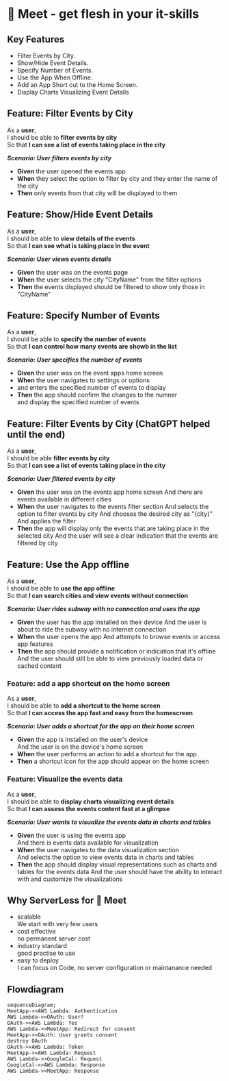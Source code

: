 # 🥩 Meet - get flesh in your it-skills
## Key Features

- Filter Events by City.
- Show/Hide Event Details.
- Specify Number of Events.
- Use the App When Offline.
- Add an App Short cut to the Home Screen.
- Display Charts Visualizing Event Details

## Feature: Filter Events by City

As a **user**,  
I should be able to **filter events by city**  
So that **I can see a list of events taking place in the city**

***Scenario: User filters events by city***

- **Given** the user opened the events app  
- **When** they select the option to filter by city and they enter the name of   the city  
- **Then** only events from that city will be displayed to them


## Feature: Show/Hide Event Details

As a **user**,  
I should be able to **view details of the events**  
So that **I can see what is taking place in the event**  

***Scenario: User views events details***

- **Given** the user was on the events page  
- **When** the user selects the city "CityName" from the filter options  
- **Then** the events displayed should be filtered to show only those in "CityName"  


## Feature: Specify Number of Events  

As a **user**,  
I should be able to **specify the number of events**  
So that **I can control how many events are showb in the list**  

***Scenario: User specifies the number of events***

- **Given** the user was on the event apps home screen  
- **When** the user navigates to settings or options  
- and enters the specified number of events to display  
- **Then** the app should confirm the changes to the numner  
and display the specified number of events


## Feature: Filter Events by City (ChatGPT helped until the end)

As a **user**,  
I should be able **filter events by city**  
So that **I can see a list of events taking place in the city**

***Scenario: User filtered events by city***

- **Given** the user was on the events app home screen
And there are events available in different cities
- **When** the user navigates to the events filter section
And selects the option to filter events by city
And chooses the desired city as "{city}"
And applies the filter
- **Then** the app will display only the events that are taking place in the selected city
And the user will see a clear indication that the events are filtered by city


## Feature: Use the App offline

As a **user**,  
I should be able to **use the app offline**  
So that **I can search cities and view events without connection**

***Scenario: User rides subway with no connection and uses the app***

- **Given** the user has the app installed on their device
And the user is about to ride the subway with no internet connection
- **When** the user opens the app
And attempts to browse events or access app features
- **Then** the app should provide a notification or indication that it's offline
And the user should still be able to view previously loaded data or cached content

### Feature: add a app shortcut on the home screen

As a **user**,  
I should be able to **add a shortcut to the home screen**  
So that **I can access the app fast and easy from the homescreen**  

***Scenario: User adds a shortcut for the app on their home screen***

- **Given** the app is installed on the user's device  
And the user is on the device's home screen  
- **When** the user performs an action to add a shortcut for the app  
- **Then** a shortcut icon for the app should appear on the home screen  

### Feature: Visualize the events data

As a **user**,  
I should be able to **display charts visualizing event details**  
So that **I can assess the events content fast at a glimpse**

***Scenario: User wants to visualize the events data in charts and tables***

- **Given** the user is using the events app  
And there is events data available for visualization  
- **When** the user navigates to the data visualization section  
And selects the option to view events data in charts and tables  
- **Then** the app should display visual representations such as charts and tables for the events data And the user should have the ability to interact with and customize the visualizations

## Why ServerLess for  🥩 Meet

- scalable  
We start with very few users
- cost effective  
no permanent server cost  
- industry standard  
good practise to use
- easy to deploy  
I can focus on Code, no server configuration or maintanance needed

## Flowdiagram

```mermaid
sequenceDiagram;
MeetApp->>AWS Lambda: Authentication
AWS Lambda->>OAuth: User?
OAuth->>AWS Lambda: Yes 
AWS Lambda->>MeetApp: Redirect for consent 
MeetApp->>OAuth: User grants consent
destroy OAuth 
OAuth->>AWS Lambda: Token
MeetApp->>AWS Lambda: Request
AWS Lambda->>GoogleCal: Request
GoogleCal->>AWS Lambda: Response
AWS Lambda->>MeetApp: Response
